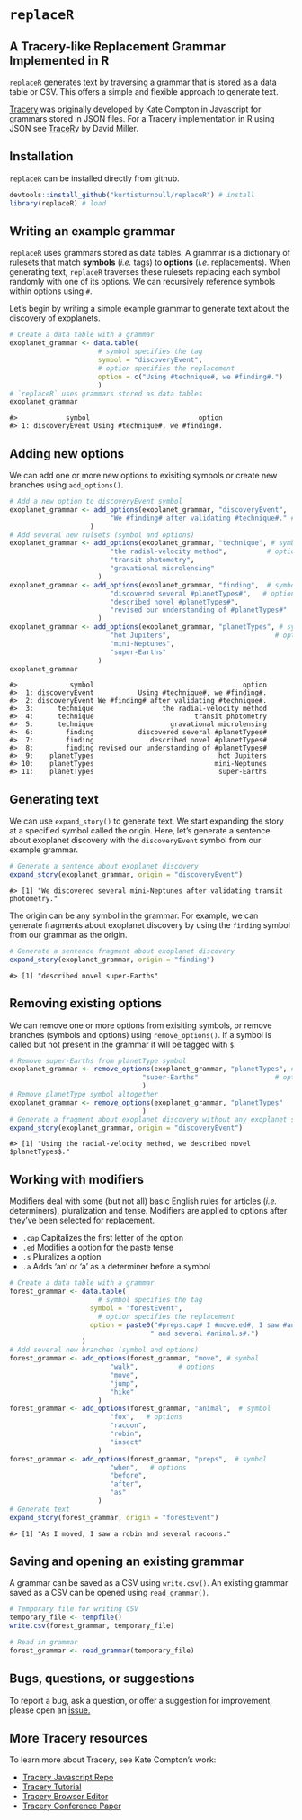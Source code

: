 # `replaceR`
## A Tracery-like Replacement Grammar Implemented in R

`replaceR` generates text by traversing a grammar that is stored as a
data table or CSV. This offers a simple and flexible approach to
generate text.

[Tracery](https://www.tracery.io) was originally developed by Kate
Compton in Javascript for grammars stored in JSON files. For a Tracery
implementation in R using JSON see
[TraceRy](https://github.com/dill/traceRy) by David Miller.

## Installation

`replaceR` can be installed directly from github.

``` r
devtools::install_github("kurtisturnbull/replaceR") # install
library(replaceR) # load
```

## Writing an example grammar

`replaceR` uses grammars stored as data tables. A grammar is a
dictionary of rulesets that match **symbols** (*i.e.* tags) to
**options** (*i.e.* replacements). When generating text, `replaceR`
traverses these rulesets replacing each symbol randomly with one of its
options. We can recursively reference symbols within options using `#`.

Let’s begin by writing a simple example grammar to generate text about
the discovery of exoplanets.

``` r
# Create a data table with a grammar
exoplanet_grammar <- data.table(
                      # symbol specifies the tag
                      symbol = "discoveryEvent", 
                      # option specifies the replacement
                      option = c("Using #technique#, we #finding#.")
                      )
# `replaceR` uses grammars stored as data tables
exoplanet_grammar
```

    #>            symbol                           option
    #> 1: discoveryEvent Using #technique#, we #finding#.

## Adding new options

We can add one or more new options to exisiting symbols or create new
branches using `add_options()`.

``` r
# Add a new option to discoveryEvent symbol
exoplanet_grammar <- add_options(exoplanet_grammar, "discoveryEvent",  # symbol
                         "We #finding# after validating #technique#." # option
                    )
# Add several new rulsets (symbol and options)
exoplanet_grammar <- add_options(exoplanet_grammar, "technique", # symbol
                         "the radial-velocity method",          # options
                         "transit photometry", 
                         "gravational microlensing"
                      )
exoplanet_grammar <- add_options(exoplanet_grammar, "finding",  # symbol
                         "discovered several #planetTypes#",   # options
                         "described novel #planetTypes#", 
                         "revised our understanding of #planetTypes#"
                      )
exoplanet_grammar <- add_options(exoplanet_grammar, "planetTypes", # symbol
                         "hot Jupiters",                          # options
                         "mini-Neptunes", 
                         "super-Earths"
                      )
exoplanet_grammar
```

    #>             symbol                                     option
    #>  1: discoveryEvent           Using #technique#, we #finding#.
    #>  2: discoveryEvent We #finding# after validating #technique#.
    #>  3:      technique                 the radial-velocity method
    #>  4:      technique                         transit photometry
    #>  5:      technique                   gravational microlensing
    #>  6:        finding           discovered several #planetTypes#
    #>  7:        finding              described novel #planetTypes#
    #>  8:        finding revised our understanding of #planetTypes#
    #>  9:    planetTypes                               hot Jupiters
    #> 10:    planetTypes                              mini-Neptunes
    #> 11:    planetTypes                               super-Earths

## Generating text

We can use `expand_story()` to generate text. We start expanding the
story at a specified symbol called the origin. Here, let’s generate a
sentence about exoplanet discovery with the `discoveryEvent` symbol from
our example grammar.

``` r
# Generate a sentence about exoplanet discovery
expand_story(exoplanet_grammar, origin = "discoveryEvent")
```

    #> [1] "We discovered several mini-Neptunes after validating transit photometry."

The origin can be any symbol in the grammar. For example, we can
generate fragments about exoplanet discovery by using the `finding`
symbol from our grammar as the origin.

``` r
# Generate a sentence fragment about exoplanet discovery
expand_story(exoplanet_grammar, origin = "finding")
```

    #> [1] "described novel super-Earths"

## Removing existing options

We can remove one or more options from exisiting symbols, or remove
branches (symbols and options) using `remove_options()`. If a symbol is
called but not present in the grammar it will be tagged with `$`.

``` r
# Remove super-Earths from planetType symbol
exoplanet_grammar <- remove_options(exoplanet_grammar, "planetTypes", # symbol
                                 "super-Earths"                   # option
                                 )
# Remove planetType symbol altogether 
exoplanet_grammar <- remove_options(exoplanet_grammar, "planetTypes"
                                 )
# Generate a fragment about exoplanet discovery without any exoplanet symbol
expand_story(exoplanet_grammar, origin = "discoveryEvent")
```

    #> [1] "Using the radial-velocity method, we described novel $planetTypes$."

## Working with modifiers

Modifiers deal with some (but not all) basic English rules for articles
(*i.e.* determiners), pluralization and tense. Modifiers are applied to
options after they’ve been selected for replacement.

-   `.cap` Capitalizes the first letter of the option
-   `.ed` Modifies a option for the paste tense
-   `.s` Pluralizes a option
-   `.a` Adds ‘an’ or ‘a’ as a determiner before a symbol

``` r
# Create a data table with a grammar
forest_grammar <- data.table(
                      # symbol specifies the tag
                    symbol = "forestEvent", 
                      # option specifies the replacement
                    option = paste0("#preps.cap# I #move.ed#, I saw #animal.a#",
                                   " and several #animal.s#.")
                  )
# Add several new branches (symbol and options)
forest_grammar <- add_options(forest_grammar, "move", # symbol
                         "walk",          # options
                         "move", 
                         "jump",
                         "hike"
                      )
forest_grammar <- add_options(forest_grammar, "animal",  # symbol
                         "fox",   # options
                         "racoon", 
                         "robin",
                         "insect"
                      )
forest_grammar <- add_options(forest_grammar, "preps",  # symbol
                         "when",   # options
                         "before", 
                         "after",
                         "as"
                      )
# Generate text
expand_story(forest_grammar, origin = "forestEvent")
```

    #> [1] "As I moved, I saw a robin and several racoons."

## Saving and opening an existing grammar

A grammar can be saved as a CSV using `write.csv()`. An existing grammar
saved as a CSV can be opened using `read_grammar()`.

``` r
# Temporary file for writing CSV 
temporary_file <- tempfile()
write.csv(forest_grammar, temporary_file)

# Read in grammar
forest_grammar <- read_grammar(temporary_file)
```

## Bugs, questions, or suggestions

To report a bug, ask a question, or offer a suggestion for improvement,
please open an
[issue.](https://github.com/kurtisturnbull/%60replaceR%60/issues)

## More Tracery resources

To learn more about Tracery, see Kate Compton’s work:

-   [Tracery Javascript
    Repo](https://github.com/galaxykate/tracery/tree/tracery2)
-   [Tracery Tutorial](http://www.crystalcodepalace.com/traceryTut.html)
-   [Tracery Browser Editor](http://tracery.io/editor/)
-   [Tracery Conference
    Paper](https://link.springer.com/chapter/10.1007/978-3-319-27036-4_14)
